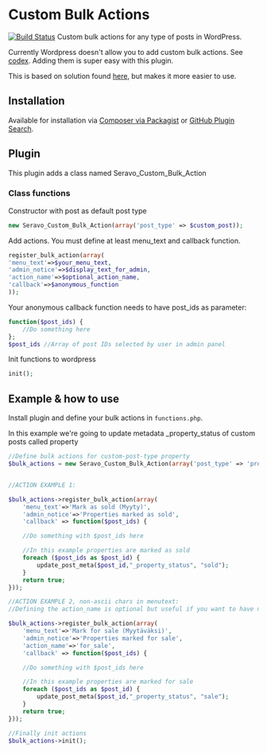 Custom Bulk Actions
===================
[![Build Status](https://travis-ci.org/Seravo/wp-custom-bulk-actions.svg?branch=master)](https://travis-ci.org/Seravo/wp-custom-bulk-actions)
Custom bulk actions for any type of posts in WordPress.

Currently Wordpress doesn't allow you to add custom bulk actions. See [codex](http://codex.wordpress.org/Plugin_API/Filter_Reference/bulk_actions). Adding them is super easy with this plugin.

This is based on solution found [here](http://www.skyverge.com/blog/add-custom-bulk-action/), but makes it more easier to use.

## Installation
Available for installation via [Composer via Packagist](https://packagist.org/packages/seravo/wp-custom-bulk-actions) or [GitHub Plugin Search](https://github.com/brainstormmedia/github-plugin-search).

## Plugin

This plugin adds a class named Seravo_Custom_Bulk_Action

### Class functions

Constructor with post as default post type
	
```php
new Seravo_Custom_Bulk_Action(array('post_type' => $custom_post));
```

Add actions. You must define at least menu_text and callback function.

```php
register_bulk_action(array(
'menu_text'=>$your_menu_text,
'admin_notice'=>$display_text_for_admin,
'action_name'=>$optional_action_name,
'callback'=>$anonymous_function
));
```

Your anonymous callback function needs to have post_ids as parameter:

```php
function($post_ids) {
	//Do something here
};
$post_ids //Array of post IDs selected by user in admin panel
```

Init functions to wordpress

```php
init();
```

## Example & how to use
Install plugin and define your bulk actions in `functions.php`.

In this example we're going to update metadata _property_status of custom posts called property
```php
//Define bulk actions for custom-post-type property
$bulk_actions = new Seravo_Custom_Bulk_Action(array('post_type' => 'property'));


//ACTION EXAMPLE 1:

$bulk_actions->register_bulk_action(array(
	'menu_text'=>'Mark as sold (Myyty)',
	'admin_notice'=>'Properties marked as sold',
	'callback' => function($post_ids) {

	//Do something with $post_ids here

	//In this example properties are marked as sold
	foreach ($post_ids as $post_id) {
		update_post_meta($post_id,"_property_status", "sold");
	}
	return true;
}));

//ACTION EXAMPLE 2, non-ascii chars in menutext:
//Defining the action_name is optional but useful if you want to have non-ascii chars in menu_text

$bulk_actions->register_bulk_action(array(
	'menu_text'=>'Mark for sale (Myytäväksi)',
	'admin_notice'=>'Properties marked for sale',
	'action_name'=>'for_sale',
	'callback' => function($post_ids) {

	//Do something with $post_ids here

	//In this example properties are marked for sale
	foreach ($post_ids as $post_id) {
		update_post_meta($post_id,"_property_status", "sale");
	}
	return true;
}));

//Finally init actions
$bulk_actions->init();
```
